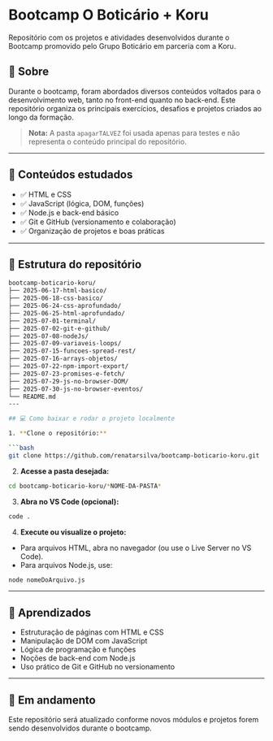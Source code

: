 # Bootcamp O Boticário + Koru

Repositório com os projetos e atividades desenvolvidos durante o Bootcamp promovido pelo Grupo Boticário em parceria com a Koru.

## 🚀 Sobre

Durante o bootcamp, foram abordados diversos conteúdos voltados para o desenvolvimento web, tanto no front-end quanto no back-end. Este repositório organiza os principais exercícios, desafios e projetos criados ao longo da formação.

> **Nota:** A pasta `apagarTALVEZ` foi usada apenas para testes e não representa o conteúdo principal do repositório.

---

## 🧠 Conteúdos estudados

- ✅ HTML e CSS
- ✅ JavaScript (lógica, DOM, funções)
- ✅ Node.js e back-end básico
- ✅ Git e GitHub (versionamento e colaboração)
- ✅ Organização de projetos e boas práticas

---

## 📁 Estrutura do repositório

````bash
bootcamp-boticario-koru/
├── 2025-06-17-html-basico/
├── 2025-06-18-css-basico/
├── 2025-06-24-css-aprofundado/
├── 2025-06-25-html-aprofundado/
├── 2025-07-01-terminal/
├── 2025-07-02-git-e-github/
├── 2025-07-08-nodeJs/
├── 2025-07-09-variaveis-loops/
├── 2025-07-15-funcoes-spread-rest/
├── 2025-07-16-arrays-objetos/
├── 2025-07-22-npm-import-export/
├── 2025-07-23-promises-e-fetch/
├── 2025-07-29-js-no-browser-DOM/
├── 2025-07-30-js-no-browser-eventos/
└── README.md
---

## 💻 Como baixar e rodar o projeto localmente

1. **Clone o repositório:**

```bash
git clone https://github.com/renatarsilva/bootcamp-boticario-koru.git
````

2. **Acesse a pasta desejada:**

```bash
cd bootcamp-boticario-koru/*NOME-DA-PASTA*
```

3. **Abra no VS Code (opcional):**

```bash
code .
```

4. **Execute ou visualize o projeto:**

- Para arquivos HTML, abra no navegador (ou use o Live Server no VS Code).
- Para arquivos Node.js, use:

```bash
node nomeDoArquivo.js
```

---

## 📝 Aprendizados

- Estruturação de páginas com HTML e CSS
- Manipulação de DOM com JavaScript
- Lógica de programação e funções
- Noções de back-end com Node.js
- Uso prático de Git e GitHub no versionamento

---

## 🌱 Em andamento

Este repositório será atualizado conforme novos módulos e projetos forem sendo desenvolvidos durante o bootcamp.
